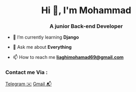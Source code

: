 <h1 align="center">Hi 👋, I'm Mohammad</h1>
<h3 align="center">A junior Back-end  Developer</h3>


- 🌱 I’m currently learning **Django**

- 💬 Ask me about **Everything**

- 📫 How to reach me **liaghimohamad69@gmail.com**

<h3 align="left">Contact me Via : </h3>
<a href="https://t.me/ml06py">Telegram ✉️</a>

<a href="liaghimohamad69@gmail.com">
Gmail 📬</a>




